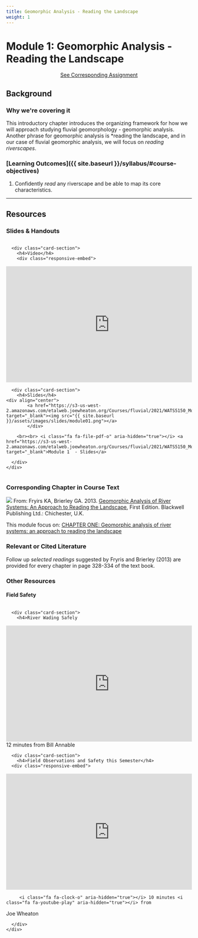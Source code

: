 ```yaml
---
title: Geomorphic Analysis - Reading the Landscape
weight: 1
---
```

# Module 1: Geomorphic Analysis - Reading the Landscape

<div align="center">
<a class="button secondary" href="{{ site.baseurl }}/Assignments/module-01_fieldobs.html"><i class="fa fa-share" aria-hidden="true"></i> See Corresponding Assignment <i class="fa fa-leanpub" aria-hidden="true"></i></a></div>


## Background

### Why we're covering it

This introductory chapter introduces the organizing framework for how we will approach studying fluvial geomorphology - geomorphic analysis. Another phrase for geomorphic analysis is *reading the landscape, and in our case of fluvial geomorphic analysis, we will focus on *reading riverscapes*. 

### [Learning Outcomes]({{ site.baseurl }}/syllabus/#course-objectives)

1. Confidently *read* any riverscape and be able to map its core characteristics.


------

## Resources

### Slides & Handouts

<div class="row small-up-2 medium-up-2">


  <div class="column">
    <div class="card">


      <div class="card-section">
        <h4>Video</h4>
        <div class="responsive-embed"> 

<iframe width="560" height="315" src="https://www.youtube.com/embed/A0gm-b6xsog" frameborder="0" allow="accelerometer; autoplay; clipboard-write; encrypted-media; gyroscope; picture-in-picture" allowfullscreen></iframe><br>

</div>
      </div>
    </div>
  </div>

  <div class="column">
    <div class="card">


      <div class="card-section">
        <h4>Slides</h4>
    <div align="center">
        	<a href="https://s3-us-west-2.amazonaws.com/etalweb.joewheaton.org/Courses/fluvial/2021/WATS5150_Module_01_GeomorphicAnalysis.pdf" target="_blank"><img src="{{ site.baseurl }}/assets/images/slides/module01.png"></a>
        	</div>
        
        <br><br> <i class="fa fa-file-pdf-o" aria-hidden="true"></i> <a href="https://s3-us-west-2.amazonaws.com/etalweb.joewheaton.org/Courses/fluvial/2021/WATS5150_Module_01_GeomorphicAnalysis.pdf" target="_blank">Module 1  - Slides</a>
        
      </div>
    </div>

  </div>
</div>

### Corresponding Chapter in Course Text
<a href="https://www.wiley.com/en-au/Geomorphic+Analysis+of+River+Systems%3A+An+Approach+to+Reading+the+Landscape-p-9781405192743"><img class="float-right" src="{{ site.baseurl }}/assets/images/covers/ReadingLandscape.png"></a>  From:
Fryirs KA, Brierley GA. 2013. [Geomorphic Analysis of River Systems: An Approach to Reading the Landscape](https://www.wiley.com/en-au/Geomorphic+Analysis+of+River+Systems%3A+An+Approach+to+Reading+the+Landscape-p-9781405192743), First Edition.  Blackwell Publishing Ltd.: Chichester, U.K.

This module focus on: [CHAPTER ONE: Geomorphic analysis of river systems: an approach to reading the landscape](https://ebookcentral-proquest-com.dist.lib.usu.edu/lib/usu/reader.action?docID=1032536&ppg=17)


### Relevant or Cited Literature
Follow up *selected readings* suggested by Fryris and Brierley (2013) are provided for every chapter in page 328-334 of the text book. 

### Other Resources

#### Field Safety

<div class="row small-up-2 medium-up-2">


  <div class="column">
    <div class="card">


      <div class="card-section">
        <h4>River Wading Safely
</h4>
        <div class="responsive-embed"> 

<iframe width="560" height="315" src="https://www.youtube.com/embed/q3FbacAazd4" frameborder="0" allow="accelerometer; autoplay; clipboard-write; encrypted-media; gyroscope; picture-in-picture" allowfullscreen></iframe>
<br>


</div>
<i class="fa fa-clock-o" aria-hidden="true"></i> 12 minutes <i class="fa fa-youtube-play" aria-hidden="true"></i> from 
Bill Annable
      </div>
    </div>
  </div>

  <div class="column">
    <div class="card">


      <div class="card-section">
        <h4>Field Observations and Safety this Semester</h4>
      <div class="responsive-embed"> 
<iframe width="560" height="315" src="https://www.youtube.com/embed/videoseries?list=PL0ZiZg4rilzIht40Xxkb-ckpLPvbuzSo5" frameborder="0" allow="autoplay; encrypted-media" allowfullscreen></iframe>
        	</div>
        
         <i class="fa fa-clock-o" aria-hidden="true"></i> 10 minutes <i class="fa fa-youtube-play" aria-hidden="true"></i> from 
Joe Wheaton
        
      </div>
    </div>

  </div>
</div>

